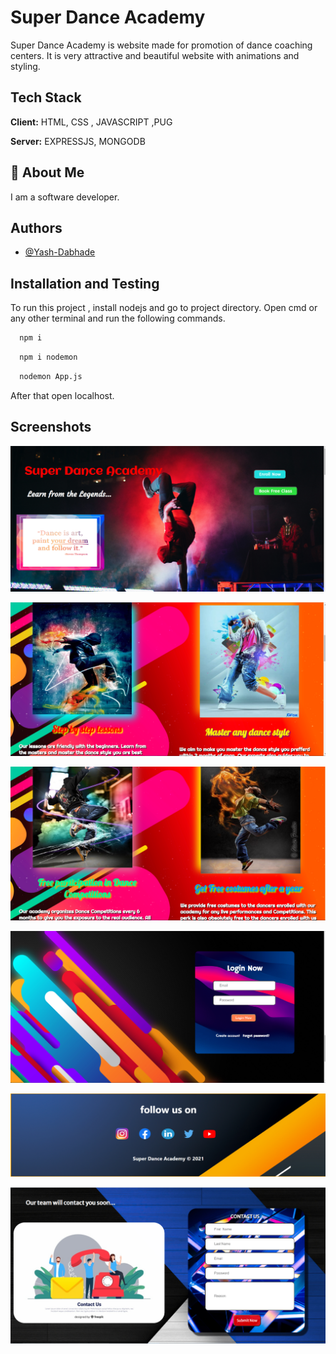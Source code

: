 # Super Dance Academy

Super Dance Academy is website made for promotion of dance coaching centers.
It is very attractive and beautiful website with animations and styling.

## Tech Stack

**Client:** HTML, CSS , JAVASCRIPT ,PUG

**Server:** EXPRESSJS, MONGODB

## 🚀 About Me

I am a software developer.

## Authors

- [@Yash-Dabhade](https://www.github.com/Yash-Dabhade)

## Installation and Testing

To run this project , install nodejs and go to project directory.
Open cmd or any other terminal and run the following commands.

```bash
  npm i
```

```bash
  npm i nodemon
```

```bash
  nodemon App.js
```

After that open localhost.

## Screenshots

![Homepage](./screenshots/1.png)

![Homepage](./screenshots/2.png)

![Homepage](./screenshots/3.png)

![LoginForm](./screenshots/4.png)

![Footer](./screenshots/5.png)

![ContactForm](./screenshots/6.png)
